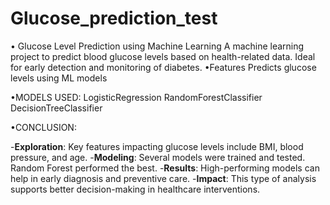 # Glucose_prediction_test
• Glucose Level Prediction using Machine Learning
A machine learning project to predict blood glucose levels based on health-related data. Ideal for early detection and monitoring of diabetes.
•Features
Predicts glucose levels using ML models

•MODELS USED:
LogisticRegression
RandomForestClassifier
DecisionTreeClassifier

•CONCLUSION:

-**Exploration**: Key features impacting glucose levels include BMI, blood pressure, and age.
-**Modeling**: Several models were trained and tested. Random Forest performed the best.
-**Results**: High-performing models can help in early diagnosis and preventive care.
-**Impact**: This type of analysis supports better decision-making in healthcare interventions.


